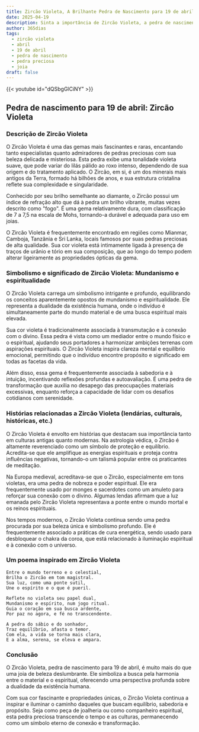 ```yaml
---
title: Zircão Violeta, A Brilhante Pedra de Nascimento para 19 de abril
date: 2025-04-19
description: Sinta a importância de Zircão Violeta, a pedra de nascimento de 19 de abril que simboliza Mundanismo e espiritualidade. Deixe que sua beleza e significado iluminem seu dia.
author: 365dias
tags:
  - zircão violeta
  - abril
  - 19 de abril
  - pedra de nascimento
  - pedra preciosa
  - joia
draft: false
---
```


{{< youtube id="dQSbgGlCiNY" >}}

## Pedra de nascimento para 19 de abril: Zircão Violeta

### Descrição de Zircão Violeta

O Zircão Violeta é uma das gemas mais fascinantes e raras, encantando tanto especialistas quanto admiradores de pedras preciosas com sua beleza delicada e misteriosa. Esta pedra exibe uma tonalidade violeta suave, que pode variar do lilás pálido ao roxo intenso, dependendo de sua origem e do tratamento aplicado. O Zircão, em si, é um dos minerais mais antigos da Terra, formado há bilhões de anos, e sua estrutura cristalina reflete sua complexidade e singularidade.

Conhecido por seu brilho semelhante ao diamante, o Zircão possui um índice de refração alto que dá à pedra um brilho vibrante, muitas vezes descrito como "fogo". É uma gema relativamente dura, com classificação de 7 a 7,5 na escala de Mohs, tornando-a durável e adequada para uso em joias.

O Zircão Violeta é frequentemente encontrado em regiões como Mianmar, Camboja, Tanzânia e Sri Lanka, locais famosos por suas pedras preciosas de alta qualidade. Sua cor violeta está intimamente ligada à presença de traços de urânio e tório em sua composição, que ao longo do tempo podem alterar ligeiramente as propriedades ópticas da gema.

### Simbolismo e significado de Zircão Violeta: Mundanismo e espiritualidade

O Zircão Violeta carrega um simbolismo intrigante e profundo, equilibrando os conceitos aparentemente opostos de mundanismo e espiritualidade. Ele representa a dualidade da existência humana, onde o indivíduo é simultaneamente parte do mundo material e de uma busca espiritual mais elevada.

Sua cor violeta é tradicionalmente associada à transmutação e à conexão com o divino. Essa pedra é vista como um mediador entre o mundo físico e o espiritual, ajudando seus portadores a harmonizar ambições terrenas com aspirações espirituais. O Zircão Violeta inspira clareza mental e equilíbrio emocional, permitindo que o indivíduo encontre propósito e significado em todas as facetas da vida.

Além disso, essa gema é frequentemente associada à sabedoria e à intuição, incentivando reflexões profundas e autoavaliação. É uma pedra de transformação que auxilia no desapego das preocupações materiais excessivas, enquanto reforça a capacidade de lidar com os desafios cotidianos com serenidade.

### Histórias relacionadas a Zircão Violeta (lendárias, culturais, históricas, etc.)

O Zircão Violeta é envolto em histórias que destacam sua importância tanto em culturas antigas quanto modernas. Na astrologia védica, o Zircão é altamente reverenciado como um símbolo de proteção e equilíbrio. Acredita-se que ele amplifique as energias espirituais e proteja contra influências negativas, tornando-o um talismã popular entre os praticantes de meditação.

Na Europa medieval, acreditava-se que o Zircão, especialmente em tons violetas, era uma pedra de nobreza e poder espiritual. Ele era frequentemente usado por monges e sacerdotes como um amuleto para reforçar sua conexão com o divino. Algumas lendas afirmam que a luz emanada pelo Zircão Violeta representava a ponte entre o mundo mortal e os reinos espirituais.

Nos tempos modernos, o Zircão Violeta continua sendo uma pedra procurada por sua beleza única e simbolismo profundo. Ele é frequentemente associado a práticas de cura energética, sendo usado para desbloquear o chakra da coroa, que está relacionado à iluminação espiritual e à conexão com o universo.

### Um poema inspirado em Zircão Violeta

```
Entre o mundo terreno e o celestial,  
Brilha o Zircão em tom magistral.  
Sua luz, como uma ponte sutil,  
Une o espírito e o que é pueril.  

Reflete no violeta seu papel dual,  
Mundanismo e espírito, num jogo ritual.  
Guia o coração em sua busca ardente,  
Por paz no agora, e fé no transcendente.  

A pedra do sábio e do sonhador,  
Traz equilíbrio, afasta o temor.  
Com ela, a vida se torna mais clara,  
E a alma, serena, se eleva e ampara.  
```

### Conclusão

O Zircão Violeta, pedra de nascimento para 19 de abril, é muito mais do que uma joia de beleza deslumbrante. Ele simboliza a busca pela harmonia entre o material e o espiritual, oferecendo uma perspectiva profunda sobre a dualidade da existência humana.

Com sua cor fascinante e propriedades únicas, o Zircão Violeta continua a inspirar e iluminar o caminho daqueles que buscam equilíbrio, sabedoria e propósito. Seja como peça de joalheria ou como companheiro espiritual, esta pedra preciosa transcende o tempo e as culturas, permanecendo como um símbolo eterno de conexão e transformação.